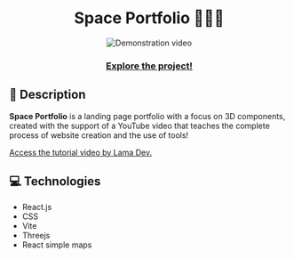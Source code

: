 <div align="center">
  <h1>Space Portfolio 🚀👨‍🚀</h1>
</div>

<div align="center">
  <img src="public/img/space-portfolio.gif" alt="Demonstration video" />
</div>

<div align="center">
  <h3><a href="https://michelesilva20.github.io/space-project/" target="_blank">Explore the project!</a></h3>
</div>

<div>
    <h2>📖 Description</h2>
    <p><strong>Space Portfolio</strong> is a landing page portfolio with a focus on 3D components, created with the support of a YouTube video that teaches the complete process of website creation and the use of tools!</p>

  <p><a href="https://www.youtube.com/watch?v=qALsVa-V9qo" target="_blank">Access the tutorial video by Lama Dev.</a></p>
</div>

<div>
  <h2>💻 Technologies</h2>
  <ul>
    <li>React.js</li>
    <li>CSS</li>
    <li>Vite</li>
    <li>Threejs</li>
    <li>React simple maps</li>
  </ul>
</div>
